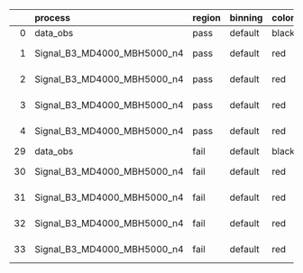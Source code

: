 |    | process                     | region   | binning   | color   | process_type   |   scale | variation   | source_filename                                                      | source_histname    | alias                       | title     |   combine_idx |     lnN |   shapes | syst_type   | direction   | variation_alias   |
|---:|:----------------------------|:---------|:----------|:--------|:---------------|--------:|:------------|:---------------------------------------------------------------------|:-------------------|:----------------------------|:----------|--------------:|--------:|---------:|:------------|:------------|:------------------|
|  0 | data_obs                    | pass     | default   | black   | DATA           |       1 | nominal     | ./histograms_for_2DAlphabet_v18//BH_Data.root                        | hpass              | Data                        | Data      |           nan | nan     |      nan | nan         | nan         | nan               |
|  1 | Signal_B3_MD4000_MBH5000_n4 | pass     | default   | red     | SIGNAL         |       1 | lumi        | ./histograms_for_2DAlphabet_v18//BH_Signal_B3_MD4000_MBH5000_n4.root | hpass              | Signal_B3_MD4000_MBH5000_n4 | BH signal |           nan |   1.016 |      nan | lnN         | nan         | nan               |
|  2 | Signal_B3_MD4000_MBH5000_n4 | pass     | default   | red     | SIGNAL         |       1 | SVM         | ./histograms_for_2DAlphabet_v18//BH_Signal_B3_MD4000_MBH5000_n4.root | hpass_SVMsyst_up   | Signal_B3_MD4000_MBH5000_n4 | BH signal |           nan | nan     |        1 | shapes      | Up          | SVMsyst           |
|  3 | Signal_B3_MD4000_MBH5000_n4 | pass     | default   | red     | SIGNAL         |       1 | SVM         | ./histograms_for_2DAlphabet_v18//BH_Signal_B3_MD4000_MBH5000_n4.root | hpass_SVMsyst_down | Signal_B3_MD4000_MBH5000_n4 | BH signal |           nan | nan     |        1 | shapes      | Down        | SVMsyst           |
|  4 | Signal_B3_MD4000_MBH5000_n4 | pass     | default   | red     | SIGNAL         |       1 | nominal     | ./histograms_for_2DAlphabet_v18//BH_Signal_B3_MD4000_MBH5000_n4.root | hpass              | Signal_B3_MD4000_MBH5000_n4 | BH signal |           nan | nan     |      nan | nan         | nan         | nan               |
| 29 | data_obs                    | fail     | default   | black   | DATA           |       1 | nominal     | ./histograms_for_2DAlphabet_v18//BH_Data.root                        | hfail              | Data                        | Data      |           nan | nan     |      nan | nan         | nan         | nan               |
| 30 | Signal_B3_MD4000_MBH5000_n4 | fail     | default   | red     | SIGNAL         |       1 | lumi        | ./histograms_for_2DAlphabet_v18//BH_Signal_B3_MD4000_MBH5000_n4.root | hfail              | Signal_B3_MD4000_MBH5000_n4 | BH signal |           nan |   1.016 |      nan | lnN         | nan         | nan               |
| 31 | Signal_B3_MD4000_MBH5000_n4 | fail     | default   | red     | SIGNAL         |       1 | SVM         | ./histograms_for_2DAlphabet_v18//BH_Signal_B3_MD4000_MBH5000_n4.root | hfail_SVMsyst_up   | Signal_B3_MD4000_MBH5000_n4 | BH signal |           nan | nan     |        1 | shapes      | Up          | SVMsyst           |
| 32 | Signal_B3_MD4000_MBH5000_n4 | fail     | default   | red     | SIGNAL         |       1 | SVM         | ./histograms_for_2DAlphabet_v18//BH_Signal_B3_MD4000_MBH5000_n4.root | hfail_SVMsyst_down | Signal_B3_MD4000_MBH5000_n4 | BH signal |           nan | nan     |        1 | shapes      | Down        | SVMsyst           |
| 33 | Signal_B3_MD4000_MBH5000_n4 | fail     | default   | red     | SIGNAL         |       1 | nominal     | ./histograms_for_2DAlphabet_v18//BH_Signal_B3_MD4000_MBH5000_n4.root | hfail              | Signal_B3_MD4000_MBH5000_n4 | BH signal |           nan | nan     |      nan | nan         | nan         | nan               |